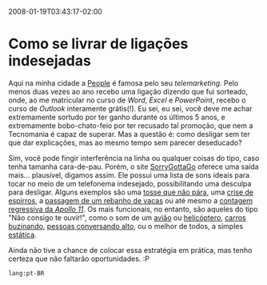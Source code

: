 ---
---

2008-01-19T03:43:17-02:00
# Como se livrar de ligações indesejadas

Aqui na minha cidade a [People](http://www.people.com.br/) é famosa pelo seu _telemarketing_. Pelo menos duas vezes ao ano recebo uma ligação dizendo que fui sorteado, onde, ao me matricular no curso de _Word_, _Excel_ e _PowerPoint_, recebo o curso de _Outlook_ interamente grátis(!). Eu sei, eu sei, você deve me achar extremamente sortudo por ter ganho durante os últimos 5 anos, e extremamente bobo-chato-feio por ter recusado tal promoção, que nem a Tecnomania é capaz de superar. Mas a questão é: como desligar sem ter que dar explicações, mas ao mesmo tempo sem parecer deseducado?

Sim, você pode fingir interferência na linha ou qualquer coisas do tipo, caso tenha tamanha cara-de-pau. Porém, o site [SorryGottaGo](http://www.sorrygottago.com/) oferece uma saída mais... plausível, digamos assim. Ele possui uma lista de sons ideais para tocar no meio de um telefonema indesejado, possibilitando uma desculpa para desligar. Alguns exemplos são uma [tosse que não pára](http://www.sorrygottago.com/SoundFiles/cough.mp3), uma [crise de espirros](http://www.sorrygottago.com/SoundFiles/1Sounds/Womansneezing.mp3), a [passagem de um rebanho de vacas](http://www.sorrygottago.com/SoundFiles/cows.mp3) ou até mesmo a [contagem regressiva da _Apollo 11_](http://www.sorrygottago.com/SoundFiles/3Sounds/Apollo11Final2.mp3). Os mais funcionais, no entanto, são aqueles do tipo "Não consigo te ouvir!", como o som de um [avião](http://www.sorrygottago.com/SoundFiles/JETS.mp3) ou [helicóptero](http://www.sorrygottago.com/SoundFiles/Helicopter.mp3), [carros buzinando](http://www.sorrygottago.com/SoundFiles/traffic.mp3), [pessoas conversando alto](http://www.sorrygottago.com/SoundFiles/People%20talking.mp3), ou o melhor de todos, a simples [estática](http://www.sorrygottago.com/SoundFiles/static9.mp3).

Ainda não tive a chance de colocar essa estratégia em prática, mas tenho certeza que não faltarão oportunidades. :P

`lang:pt-BR`
